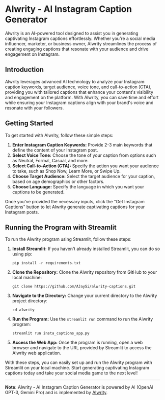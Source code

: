 # Alwrity - AI Instagram Caption Generator

Alwrity is an AI-powered tool designed to assist you in generating captivating Instagram captions effortlessly. Whether you're a social media influencer, marketer, or business owner, Alwrity streamlines the process of creating engaging captions that resonate with your audience and drive engagement on Instagram.

## Introduction

Alwrity leverages advanced AI technology to analyze your Instagram caption keywords, target audience, voice tone, and call-to-action (CTA), providing you with tailored captions that enhance your content's visibility and engagement on the platform. With Alwrity, you can save time and effort while ensuring your Instagram captions align with your brand's voice and resonate with your followers.

## Getting Started

To get started with Alwrity, follow these simple steps:

1. **Enter Instagram Caption Keywords:** Provide 2-3 main keywords that define the content of your Instagram post.
2. **Select Voice Tone:** Choose the tone of your caption from options such as Neutral, Formal, Casual, and more.
3. **Select Call-to-Action (CTA):** Specify the action you want your audience to take, such as Shop Now, Learn More, or Swipe Up.
4. **Choose Target Audience:** Select the target audience for your caption, based on age demographics or other factors.
5. **Choose Language:** Specify the language in which you want your captions to be generated.

Once you've provided the necessary inputs, click the "Get Instagram Captions" button to let Alwrity generate captivating captions for your Instagram posts.

## Running the Program with Streamlit

To run the Alwrity program using Streamlit, follow these steps:

1. **Install Streamlit:** If you haven't already installed Streamlit, you can do so using pip:

    ```
    pip install -r requirements.txt
    ```

2. **Clone the Repository:** Clone the Alwrity repository from GitHub to your local machine:

    ```
    git clone https://github.com/AJaySi/alwrity-captions.git
    ```

3. **Navigate to the Directory:** Change your current directory to the Alwrity project directory:

    ```
    cd alwrity
    ```

4. **Run the Program:** Use the `streamlit run` command to run the Alwrity program:

    ```
    streamlit run insta_captions_app.py
    ```

5. **Access the Web App:** Once the program is running, open a web browser and navigate to the URL provided by Streamlit to access the Alwrity web application.

With these steps, you can easily set up and run the Alwrity program with Streamlit on your local machine. Start generating captivating Instagram captions today and take your social media game to the next level!

---

**Note:** Alwrity - AI Instagram Caption Generator is powered by AI (OpenAI GPT-3, Gemini Pro) and is implemented by [Alwrity](https://alwrity.netlify.app).

